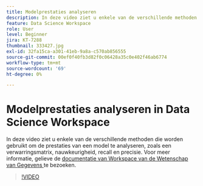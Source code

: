 ```yaml
---
title: Modelprestaties analyseren
description: In deze video ziet u enkele van de verschillende methoden die worden gebruikt om de prestaties van een model te analyseren, zoals een verwarringsmatrix, nauwkeurigheid, recall en precisie.
feature: Data Science Workspace
role: User
level: Beginner
jira: KT-7288
thumbnail: 333427.jpg
exl-id: 32fa15ca-a301-41eb-9a8a-c570ab856555
source-git-commit: 00ef0f40fb3d82f0c06428a35c0e402f46ab6774
workflow-type: tm+mt
source-wordcount: '69'
ht-degree: 0%

---
```


# Modelprestaties analyseren in Data Science Workspace

In deze video ziet u enkele van de verschillende methoden die worden gebruikt om de prestaties van een model te analyseren, zoals een verwarringsmatrix, nauwkeurigheid, recall en precisie. Voor meer informatie, gelieve de [ documentatie van Workspace van de Wetenschap van Gegevens ](https://experienceleague.adobe.com/docs/experience-platform/data-science-workspace/home.html) te bezoeken.

>[!VIDEO](https://video.tv.adobe.com/v/333427)
